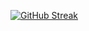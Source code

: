 [![GitHub Streak](https://streak-stats.demolab.com?user=meprazhant&theme=dark&hide_border=true&background=DD272700)](https://git.io/streak-stats)
